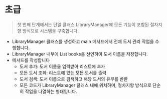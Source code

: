 # 초급
> 첫 번째 단계에서는 단일 클래스 LibraryManager에 모든 기능이 포함된 절차지향 방식으로 시스템을 구축합니다.

- LibraryManager 클래스를 생성하고 main 메서드에서 전체 도서 관리 작업을 수행합니다.
- LibraryManager 내부에 List<String> books를 선언하여 도서 이름을 저장합니다. 
- 메서드를 작성합니다
  - 도서 추가: 도서 이름을 입력받아 리스트에 추가
  - 모든 도서 조회: 리스트에 있는 모든 도서를 출력
  - 도서 검색: 도서 이름으로 검색하고 해당 도서의 유무를 반환
  - 모든 코드가 LibraryManager 클래스 내에 위치하며, 절차지향 방식으로 단순히 작업을 나열하는 형태입니다.